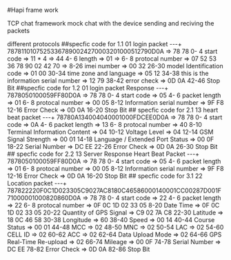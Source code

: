 #Hapi frame work 

TCP chat framework 
mock chat with the device sending and reciving the packets

different protocols 
##specfic code for 1.1 
          01 login packet ---+
      78781101075253367890024270003201000512790D0A
      => 78 78 				 0- 4	start code
      => 11 * 4 => 44 			 4- 6	length
      => 01 => 				 6- 8	protocal number
      => 07 52 53 36 78 90 02 42 70 => 	 8-26	imei number
      => 00 32  				26-30	model Identification code
      => 01 00  				30-34	time zone and language
      => 05 12 				34-38 	this is the information serial number
      => 12 79 				38-42	error check
      => 0D 0A 				42-46	Stop Bit
      ##specfic code for 1.2 
        01 login packet Response ---+
      7878050100059FF80D0A
      => 78 78 				 0- 4	start code
      => 05					 4- 6	packet length
      => 01					 6- 8 	protocal number
      => 00 05				 8-12	Information serial number
      => 9F F8				12-16	Error Check
      => 0D 0A 				16-20	Stop Bit
      ## specfic code for 2.1 
      13 heart beat packet ---+
      78780A134004040001000FDCEE0D0A
      => 78 78 				 0- 4	start code
      => 0A					 4- 6	packet length
      => 13					 6- 8 	protocal number
      => 40					 8-10	Terminal Information Content
      => 04					10-12	Voltage Level
      => 04 				12-14	GSM Signal Strength
      => 00 01				14-18	Language / Extended Port Status
      => 00 0F				18-22	Serial Number
      => DC EE				22-26	Error Check
      => 0D 0A 				26-30	Stop Bit
      ## specfic code for 2.2 
      13 Server Response Heart Beat Packet ---+
      7878050100059FF80D0A
      => 78 78 				 0- 4	start code
      => 05					 4- 6	packet length
      => 01					 6- 8 	protocal number
      => 00 05				 8-12	Information serial number
      => 9F F8				12-16	Error Check
      => 0D 0A 				16-20	Stop Bit
      ## specfic code for 3.1 
      22 Location packet ---+
      787822220F0C1D023305C9027AC8180C46586000140001CC00287D001F71000001000820860D0A
      => 78 78 				 0- 4	start code
      => 22					 4- 6	packet length
      => 22					 6- 8 	protocal number
      => 0F 0C 1D 02 33 05			 8-20	Date Time
      => 0F 0C 1D 02 33 05			20-22	Quantity of GPS Signal
      => C9	02 7A C8 			22-30	Latitude
      => 18 0C 46 58	         		30-38	Longitude
      => 60					38-40	Speed
      => 00 14				40-44	Course Status
      => 00 01				44-48	MCC
      => 02					48-50	MNC
      => 02					50-54	LAC
      => 02					54-60	CELL ID
      => 02					60-62	ACC
      => 02					62-64	Data Upload Mode
      => 02					64-66	GPS Real-Time Re-upload
      => 02					66-74	Mileage
      => 00 0F				74-78	Serial Number
      => DC EE				78-82	Error Check
      => 0D 0A 				82-86	Stop Bit
      



















